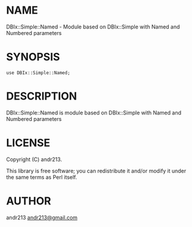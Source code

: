 # NAME

DBIx::Simple::Named - Module based on DBIx::Simple with Named and Numbered parameters

# SYNOPSIS

    use DBIx::Simple::Named;

# DESCRIPTION

DBIx::Simple::Named is module based on DBIx::Simple with Named and Numbered parameters

# LICENSE

Copyright (C) andr213.

This library is free software; you can redistribute it and/or modify
it under the same terms as Perl itself.

# AUTHOR

andr213 <andr213@gmail.com>
